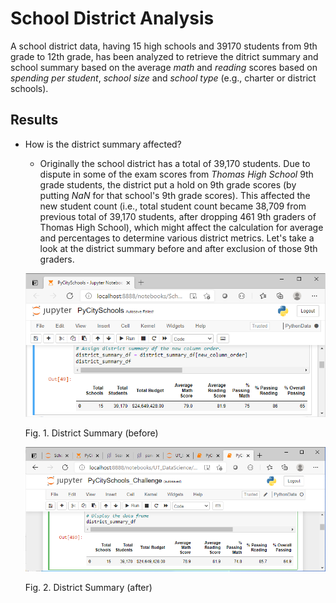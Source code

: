 # School District Analysis
A school district data, having 15 high schools and 39170 students from 9th grade to 12th grade, has been analyzed to retrieve the ditrict summary and school summary based on the average *math* and *reading* scores based on *spending per student*, *school size* and *school type* (e.g., charter or district schools).

## Results
  * How is the district summary affected?
    *  Originally the school district has a total of 39,170 students. Due to dispute in some of the exam scores from *Thomas High School* 9th grade students, the district put a    hold on 9th grade scores (by putting *NaN* for that school's 9th grade scores). This affected the new student count (i.e., total student count became 38,709 from previous total of 39,170 students, after dropping 461 9th graders of Thomas High School), which might affect the calculation for average and percentages to determine various district metrics. Let's take a look at the district summary before and after exclusion of those 9th graders.
    
    ![district summary before](/Resources/district_summary_df_before.png)
    
    Fig. 1. District Summary (before)
    
    ![district summary after](/Resources/district_summary_after.png)
    
    Fig. 2. District Summary (after) 
